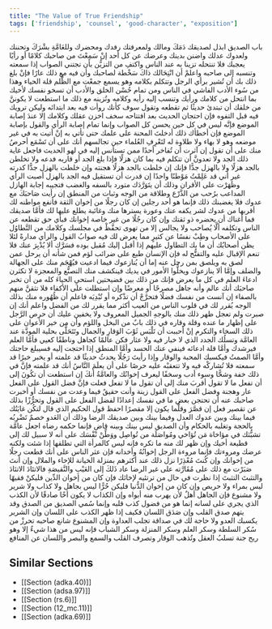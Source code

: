 ```yaml
---
title: "The Value of True Friendship"
tags: ['friendship', 'counsel', 'good-character', "exposition"]
---
```


 باب الصديق
ابذل لصديقك دَمَكَ ومالك ولمعرفتك رفدك ومحضرك وللعَامَّةِ بشْرَكَ وتحننك ولعدوك عدلك واضنن بدينك وعرضك عن كل أحد
إنْ سَمِعْتَ من صاحبك كلامًا أو رأيًا يعجبك فلا تنتحله تزينا به عند الناس واكتفِ من التزيُّن بأن تجتني الصواب إذا سمعته وتنسبه إلى صاحبه
واعلمْ أن انْتِحَالك ذاكَ سَخْطة لصاحبك وأن فيه مع ذلك عارًا فإنْ بلغ ذلك بك أن تُشير برأي الرجل وتتكلم بكلامه وهو يسمع جمعْت مع الظُّلم قلة الحياء وهذا من سُوء الأدب الفاشي في الناس ومن تمام حُسْن الخلق والأدب أن تسخو نفسك لأخيك بما انتحل من كلامك ورأيك وتنسب إليه رأيه وكلامه وتُزينه مع ذلك ما استطعت
لا يكوننَّ من خلقك أن تبتدئ حديثًا ثم تقطعه وتقول سوف كأنك روأت فيه بعد ابتدائه وليكن ترويك فيه قبل التفوه فإن احتجان الحديث بعد افتتاحه سخف
اخزن عقلك وكلامك إلا عندَ إصابة الموضع فإنَّه ليس في كل حين يحسن كل الصواب وإنما تمام إصابة الرأي والقول بإصابة الموضع فإن أخطأك ذلك أدخلتَ المحنة على علمك حتى تأتي به إنْ أتيت به في غير موضعه وهو لا بهاء ولا طلاوة له
لتَعْرِفِ العُلماء حين تجالسهم أنك على أن تَسْمَع أحرصُ منك على أن تقول
إن آثرت أن تُفاخر أحدًا ممن تستأنس إليه في لهو الحديث فاجعل غاية ذلك الجد ولا تعدونَّ أن تتكلم فيه بما كان هزلًا فإذا بلغ الجد أو قاربه فدعه ولا تخلطن بالجد هزلًا ولا بالهزل جدًّا فإنك إن خلطت بالجد هزلًا هجنته وإن خلطت بالهزل جدًّا كدرته غير أني قد عَلِمْتُ مَوْطنًا واحدًا إن قدرت أن تستقبل فيه الجد بالهزل أصبت الرأي وظَهَرْت على الأقران وذلك أن يتَوَرَّدَك متورد بالسفه والغضب فتجيبه إجابة الهازل المداعب برُحب من الذَّرْع وطلاقة من الوجه وثبات من المنطق
إن رأيت صَاحبَكَ مع عدوك فلا يغضبنك ذلك فإنما هو أحد رجلين إن كان رجلًا من إخوان الثقة فأنفع مواطنه لك أقربها من عدوك لشر يكفه عنك وعورة يسترها منك وغائبة يطلع عليها لك فأمَّا صديقك فما أغناك أن يحضره ذو ثقتك وإن كان رجُلًا من غير خاصة إخوانك فبأي حق تقطعه عن الناس وتكلفه ألَّا يُصاحب ولا يجالس إلا من تهوى
تحفَّظْ في مجلسك وكلامك من التَّطاوُل على الأصحاب وطِبْ نفسًا عن كثيرٍ مما يعرض لك فيه صوابُ القول والرأي مدارةً لئلا يظن أصحابُك أن ما بك التطاول عليهم
إذا أقبل إليك مُقبل بوده فسَرَّك ألا يُدْبِرَ عنك فلا تنعم الإقبال عليه والتفتُّح له فإن الإنسان طبع على ضرائب لؤم فمن شأنه أن يرحل عمن لصق به ويلصق بمن رحل عنه
إما أن يُنازعوك فيما ادعيت فيُهْجَم منك على الجهالة والضلف
وإمَّا ألا ينازعوك ويخلُّوا الأمور في يديك فينكشف منك التصنُّع والمعجزة
لا تكثرن ادعاءَ العلم في كل ما يعرض فإنك من ذلك بين فضيحتين
استحيِ الحياءَ كله من أن تخبر صاحبَك أنك عالم وأنه جاهل مصرحًا أو معرضًا وإن استطلت على الأكفاء فلا تثقنَّ منهم بالصفاء
إن آنست من نفسك فضلًا فتحرَّجْ أن تذْكره أو تُبْدِيَه فاعلم أن ظُهُوره منك بذلك الوجه يُقرر لك في قلوب الناس من العيب أكثر مما يقرر لك من الفضل واعلم أنك إن صبرت ولم تعجل ظهر ذلك منك بالوجهِ الجميل المعروف ولا يخفين عليك أن حرص الرَّجل على إظهار ما عنده وقلة وقاره في ذلك بابٌ من البخل واللؤم وأن من خير الأعوان على ذلك السخاء والتكرم
إنْ أحببت أن تَلْبَس ثَوْبَ الوَقارِ والجمال وتَتَحَلَّى بحلية المودَّة عند العامَّة وتسلُك الجدد الذي لا خبار فيه ولا عثار فكن عالمًا كجاهل وناطقًا كعيي فأمَّا العلم فيرشدك وأمَّا قلة ادعائه فينفي عنك الحسد وأمَّا المنطق إذا احتجت إليه فسيبلغ حاجتك وأمَّا الصمتُ فيكسبك المحبة والوقار
وإذا رأيتَ رَجُلًا يحدثُ حديثًا قد علمته أو يخبر خبرًا قد سمعته فلا تُشاركْه فيه ولا تتعقبْه عليه حرصًا على أن يعلَمَ النَّاسُ أنك قد علمته فإنَّ في ذلك خفة وشحًّا وسوء أدب وسخفًا
ليعرف إخوانُك والعامَّةُ أنكَ إن استطعت أن تكُونَ إلى أن تفعل ما لا تقول أقربَ منك إلى أن تقول ما لا تفعل فعلت فإنَّ فضل القول على الفعل عار وهجنة وفضل الفعل على القول زينة وأنت حقيقٌ فيما وعدت من نفسك أو أخبرت صاحبك عنه أن تحتجن بعض ما في نفسك إعدادًا لفضل الفعل على القول وتحرُّزًا بذلك عن تقصير فعل إن قصَّرَ وقلَّما يكون إلا مقصرًا
احفظ قول الحكيم الذي قال لتكُن غايَتُك فيما بينك وبين عدوك العدل وفيما بينك وبين صديقك الرضا وذلك أن العَدو خصمٌ تَضْرِبُه بالحجة وتغلبه بالحكام وأن الصديق ليس بينك وبينه قاضٍ فإنما حكمه رضاه
اجعل عامَّة تشبُّثك في مؤاخاة مَن تُؤاخي ومُواصَلَة من تُواصِل ووَطِّنْ نَفْسَك على أنه لا سبيل لك إلى قطيعة أخيك وإن ظهر لك منه ما تكره فإنه ليس كالمرأة التي تطلقها إذا شئت ولكنه عرضك ومروءتك فإنما مروءة الرجل إخوانُهُ وأخدانه فإن عثر الناس على أنك قطعت رجلًا من إخوانك وإن كُنتَ مُعْذِرًا نزل ذلك عند أكثرهم بمنزلة الخيانة للإخاء والملال وإن أنتَ صَبَرْت مع ذلك على مُقَارَّته على غير الرضا عاد ذَلكَ إلى العَيْبِ والنَّقيصَةِ فالاتئادَ الاتئادَ والتثبتَ التثبتَ
إذا نظرت في حال من ترتئيه لإخائك فإن كان من إخوان الدِّين فليكنْ فقيهًا ليس بمراء ولا حريص وإن كان من إخوان الدُّنيا فليكن حُرًّا ليس بجاهل ولا كذاب ولا شرير ولا مشنوع فإن الجاهل أهلٌ لأن يهرب منه أبواه وإن الكذاب لا يكون أخًا صادقًا لأن الكذب الذي يجري على لسانه إنما هو من فضول كذب قلبه وإنما سُمي الصديق من الصدق وقد يتهم صدق القلب وإن صَدَق اللسان فكيف إذا ظهر الكذب على اللسان وإن الشرير يكسبك العدو ولا حاجة لك في صداقة تجلب العداوة وإن المشنوع شانع صاحبه
تحرزْ من سُكر السلطة وسكر العلم وسكر المنزلة وسكر الشباب فإنه ليس من هذا شيءٌ إلا وهو ريح جنة تسلبُ العقل وتُذهب الوقار وتصرف القلب والسمع والبصر واللسان عن المنافع

## Similar Sections
- [[Section (adka.40)]]
 - [[Section (adsa.97)]]
 - [[Section (rs.6)]]
 - [[Section (12_mc.11)]]
 - [[Section (adka.69)]]
